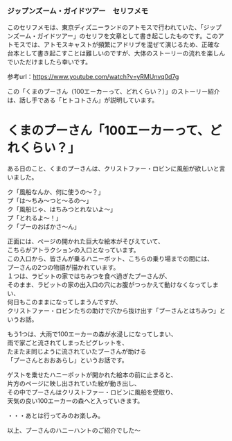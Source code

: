 ### ジップンズーム・ガイドツアー　セリフメモ  
  
このセリフメモは、東京ディズニーランドのアトモスで行われていた、「ジップンズーム・ガイドツアー」のセリフを文章として書き起こしたものです。このアトモスでは、アトモスキャストが頻繁にアドリブを混ぜて演じるため、正確な台本として書き起こすことは難しいのですが、大体のストーリーの流れを楽しんでいただけましたら幸いです。
  
参考url：https://www.youtube.com/watch?v=yRMUnvq0d7g  
    
この「くまのプーさん（100エーカーって、どれくらい？）」のストーリー紹介は、話し手である「ヒトコトさん」が説明しています。  
  
  
# くまのプーさん「100エーカーって、どれくらい？」  
  
ある日のこと、くまのプーさんは、クリストファー・ロビンに風船が欲しいと言いました。  
  
ク「風船なんか、何に使うの～？」  
プ「は～ちみ～つと～るの～」  
ク「風船じゃ、はちみつとれないよ～」  
プ「とれるよ～！」  
ク「プーのおばかさ～ん」  
  
正面には、ページの開かれた巨大な絵本がそびえていて、  
こちらがアトラクションの入口となっています。  
この入口から、皆さんが乗るハニーポット、こちらの乗り場までの間には、  
プーさんの2つの物語が描かれています。  
１つは、ラビットの家ではちみつを食べ過ぎたプーさんが、  
そのまま、ラビットの家の出入口の穴にお腹がつっかえて動けなくなってしまい、  
何日もこのままになってしまうんですが、  
クリストファー・ロビンたちの助けで穴から抜け出す「プーさんとはちみつ」というお話。  
  
もう1つは、大雨で100エーカーの森が水浸しになってしまい、  
雨で家ごと流されてしまったピグレットを、  
たまたま同じように流されていたプーさんが助ける  
「プーさんとおおあらし」というお話です。  
  
ゲストを乗せたハニーポットが開かれた絵本の前に止まると、  
片方のページに映し出されていた絵が動き出し、  
その中でプーさんはクリストファー・ロビンに風船を受取り、  
天気の良い100エーカーの森へと入っていきます。  
  
・・・あとは行ってみのお楽しみ。  
  
以上、プーさんのハニーハントのご紹介でした～  
  
